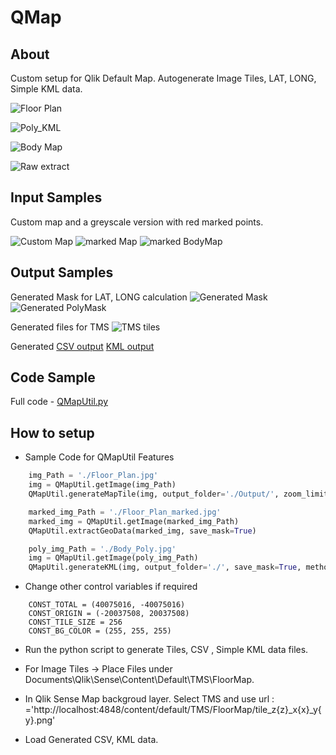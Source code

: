 # QMap
## About
Custom setup for Qlik Default Map.
Autogenerate Image Tiles, LAT, LONG, Simple KML data.

![Floor Plan](doc/FloorPlan/FloorPlan.gif)

![Poly_KML](doc/FloorPlan/Generate_KML_from_Image.gif)

![Body Map](doc/Body%20Map.gif)

![Raw extract](doc/QMap_nested_New.gif)


## Input Samples
Custom map and a greyscale version with red marked points. 

![Custom Map](doc/FloorPlan/FloorPlan.jpg)
![marked Map](doc/FloorPlan/FloorPlan_marked.jpg)
![marked BodyMap](/Body_Poly.jpg)
## Output Samples

Generated Mask for LAT, LONG calculation
![Generated Mask](doc/FloorPlan/GeneratedMask.png)
![Generated PolyMask](GeneratedMask_Poly.png) 


Generated files for TMS
![TMS tiles](doc/FloorPlan/GeneratedTiles.gif)

Generated
[CSV output](output.csv)
[KML output](output.kml)

## Code Sample

Full code - [QMapUtil.py](QMapUtil.py)

## How to setup

* Sample Code for QMapUtil Features 

```python
    img_Path = './Floor_Plan.jpg'
    img = QMapUtil.getImage(img_Path)
    QMapUtil.generateMapTile(img, output_folder='./Output/', zoom_limit=4)

    marked_img_Path = './Floor_Plan_marked.jpg'
    marked_img = QMapUtil.getImage(marked_img_Path)
    QMapUtil.extractGeoData(marked_img, save_mask=True)

    poly_img_Path = './Body_Poly.jpg'
    img = QMapUtil.getImage(poly_img_Path)
    QMapUtil.generateKML(img, output_folder='./', save_mask=True, method = 1 , smooth_zoom=3)
```
* Change other control variables if required
```
    CONST_TOTAL = (40075016, -40075016)
    CONST_ORIGIN = (-20037508, 20037508)
    CONST_TILE_SIZE = 256
    CONST_BG_COLOR = (255, 255, 255)
```

* Run the python script to generate Tiles, CSV , Simple KML data files.

* For Image Tiles -> Place Files under Documents\Qlik\Sense\Content\Default\TMS\FloorMap.

* In Qlik Sense Map backgroud layer. Select TMS and use url : ='http://localhost:4848/content/default/TMS/FloorMap/tile_z{z}_x{x}_y{y}.png'

* Load Generated CSV, KML data.




